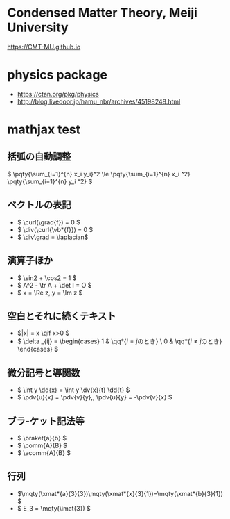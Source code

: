 # Condensed Matter Theory, Meiji University
https://CMT-MU.github.io

# physics package
* https://ctan.org/pkg/physics
* http://blog.livedoor.jp/hamu_nbr/archives/45198248.html

# mathjax test
## 括弧の自動調整
$ \pqty{\sum_{i=1}^{n} x_i y_i}^2 \le \pqty{\sum_{i=1}^{n} x_i ^2} \pqty{\sum_{i=1}^{n} y_i ^2} $

## ベクトルの表記
* $ \curl(\grad{f}) = 0 $
* $ \div(\curl{\vb*{f}}) = 0 $
* $ \div\grad = \laplacian$

## 演算子ほか
* $ \sin[2](x) + \cos[2](x) = 1 $
* $ A^2 - \tr A + \det I = O $
* $ x = \Re z,\,y = \Im z $

## 空白とそれに続くテキスト
* $|x| = x \qif x>0 $
* $ \delta _{ij} = \begin{cases} 1 & \qq*{$i = j$のとき} \\ 0 & \qq*{$i \ne j$のとき} \end{cases} $

## 微分記号と導関数
* $ \int y \dd{x} = \int y \dv{x}{t} \dd{t} $
* $ \pdv{u}{x} = \pdv{v}{y},\, \pdv{u}{y} = -\pdv{v}{x} $

## ブラ-ケット記法等
* $ \braket{a}{b} $
* $ \comm{A}{B} $
* $ \acomm{A}{B} $

## 行列
* $\mqty(\xmat*{a}{3}{3})\mqty(\xmat*{x}{3}{1})=\mqty(\xmat*{b}{3}{1}) $
* $ E_3 = \mqty(\imat{3}) $
